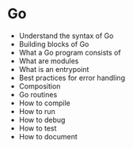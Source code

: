 # Go

- Understand the syntax of Go
- Building blocks of Go
- What a Go program consists of
- What are modules
- What is an entrypoint
- Best practices for error handling
- Composition
- Go routines
- How to compile
- How to run
- How to debug
- How to test
- How to document
  